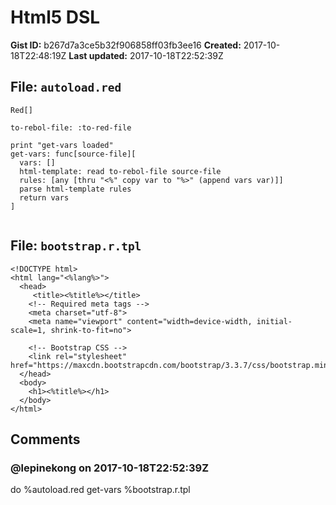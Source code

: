# Html5 DSL

**Gist ID:** b267d7a3ce5b32f906858ff03fb3ee16
**Created:** 2017-10-18T22:48:19Z
**Last updated:** 2017-10-18T22:52:39Z

## File: `autoload.red`

```Red
Red[]

to-rebol-file: :to-red-file

print "get-vars loaded"
get-vars: func[source-file][
  vars: []
  html-template: read to-rebol-file source-file
  rules: [any [thru "<%" copy var to "%>" (append vars var)]]
  parse html-template rules
  return vars
]


```

## File: `bootstrap.r.tpl`

```Smarty
<!DOCTYPE html>
<html lang="<%lang%>">
  <head>
     <title><%title%></title>
    <!-- Required meta tags -->
    <meta charset="utf-8">
    <meta name="viewport" content="width=device-width, initial-scale=1, shrink-to-fit=no">

    <!-- Bootstrap CSS -->
    <link rel="stylesheet" href="https://maxcdn.bootstrapcdn.com/bootstrap/3.3.7/css/bootstrap.min.css">
  </head>
  <body>
    <h1><%title%></h1>
  </body>
</html>
```

## Comments

### @lepinekong on 2017-10-18T22:52:39Z

do %autoload.red
get-vars %bootstrap.r.tpl

